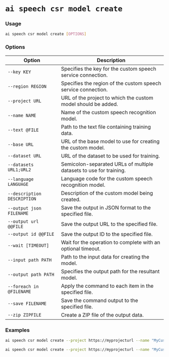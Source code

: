 # `ai speech csr model create`

### Usage
``` bash
ai speech csr model create [OPTIONS]
```

### Options

| Option            | Description                                                                 |
|-------------------|-----------------------------------------------------------------------------|
| `--key KEY`       | Specifies the key for the custom speech service connection.                 |
| `--region REGION` | Specifies the region of the custom speech service connection.               |
| `--project URL`   | URL of the project to which the custom model should be added.               |
| `--name NAME`     | Name of the custom speech recognition model.                                |
| `--text @FILE`    | Path to the text file containing training data.                             |
| `--base URL`      | URL of the base model to use for creating the custom model.                 |
| `--dataset URL`   | URL of the dataset to be used for training.                                 |
| `--datasets URL1;URL2` | Semicolon-separated URLs of multiple datasets to use for training.   |
| `--language LANGUAGE` | Language code for the custom speech recognition model.                 |
| `--description DESCRIPTION` | Description of the custom model being created.                  |
| `--output json FILENAME` | Save the output in JSON format to the specified file.            |
| `--output url @@FILE`    | Save the output URL to the specified file.                         |
| `--output id @@FILE`     | Save the output ID to the specified file.                          |
| `--wait [TIMEOUT]`       | Wait for the operation to complete with an optional timeout.       |
| `--input path PATH`      | Path to the input data for creating the model.                     |
| `--output path PATH`     | Specifies the output path for the resultant model.                |
| `--foreach in @FILENAME` | Apply the command to each item in the specified file.              |
| `--save FILENAME`        | Save the command output to the specified file.                    |
| `--zip ZIPFILE`          | Create a ZIP file of the output data.                              |

### Examples

``` bash title="Create a custom speech recognition model with a specified project and name"
ai speech csr model create --project https://myprojecturl --name "MyCustomModel" --key myapikey --region westus --text @/path/to/textfile --base https://basemodelurl --dataset https://dataseturl --language en-US --description "Custom model for specific domain"
```

``` bash title="Create a custom speech recognition model with multiple datasets"
ai speech csr model create --project https://myprojecturl --name "MyCustomModelMultiDataset" --key myapikey --region westus --text @/path/to/textfile --base https://basemodelurl --datasets https://dataseturl1;https://dataseturl2 --language en-US --description "Custom model using multiple datasets"
```
